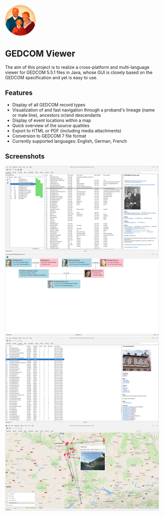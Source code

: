 <img src="src/main/resources/icons/gedcom-viewer-icon.png" width="100" height="100" />

# GEDCOM Viewer

The aim of this project is to realize a cross-platform and multi-language viewer for GEDCOM 5.5.1 files in Java, whose GUI is closely based on the GEDCOM specification and yet is easy to use.

## Features

* Display of all GEDCOM record types
* Visualization of and fast navigation through a proband's lineage (name or male line), ancestors or/and descendants
* Display of event locations within a map
* Quick overview of the source qualities
* Export to HTML or PDF (including media attachments)
* Conversion to GEDCOM 7 file format
* Currently supported languages: English, German, French

## Screenshots

![Individuals](screenshots/individuals.png)
![Visualization: Ancestors](screenshots/ancestors.png)
![Locations](screenshots/locations.png)
![Map: Lineage](screenshots/map.png)
